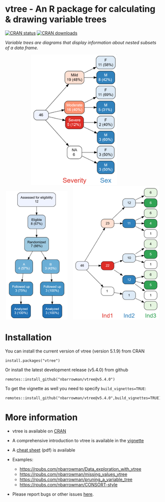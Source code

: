 vtree - An R package for calculating & drawing variable trees
=====

[![CRAN
status](http://www.r-pkg.org/badges/version/vtree)](https://cran.r-project.org/package=vtree)
[![CRAN
downloads](https://cranlogs.r-pkg.org/badges/grand-total/vtree)](https://cranlogs.r-pkg.org/badges/grand-total/vtree)

*Variable trees are diagrams that display information about nested subsets of a data frame.*

<p align="center">
<img src="https://github.com/nbarrowman/vtree/blob/master/cheatsheets/png/v1.png" width="280">
&nbsp;&nbsp;&nbsp;&nbsp;&nbsp;&nbsp;&nbsp;&nbsp;&nbsp;&nbsp;&nbsp;&nbsp;&nbsp;
<img src="https://github.com/nbarrowman/vtree/blob/master/cheatsheets/png/t7.png" width="200">
&nbsp;&nbsp;&nbsp;
<img src="https://github.com/nbarrowman/vtree/blob/master/cheatsheets/png/t1.png" width="280">
</p>

# Installation

You can install the current version of vtree (version 5.1.9) from CRAN

```
install.packages("vtree")
```

Or install the latest development release (v5.4.0) from github

```
remotes::install_github("nbarrowman/vtree@v5.4.0")
```

To get the vignette as well you need to specify `build_vignettes=TRUE`:

```
remotes::install_github("nbarrowman/vtree@v5.4.0",build_vignettes=TRUE)
```

# More information

* vtree is available on [CRAN](https://cran.r-project.org/package=vtree)

* A comprehensive introduction to vtree is available in the [vignette](https://cran.r-project.org/web/packages/vtree/vignettes/vtree.html)

* A [cheat sheet](https://nbarrowman.github.io/cheatsheets/vtree_cheatsheet_5.0.0.pdf) (pdf) is available

* Examples: 
    * https://rpubs.com/nbarrowman/Data_exploration_with_vtree
    * https://rpubs.com/nbarrowman/missing_values_vtree
    * https://rpubs.com/nbarrowman/pruning_a_variable_tree
    * https://rpubs.com/nbarrowman/CONSORT-style

* Please report bugs or other issues [here](https://github.com/nbarrowman/vtree/issues).
